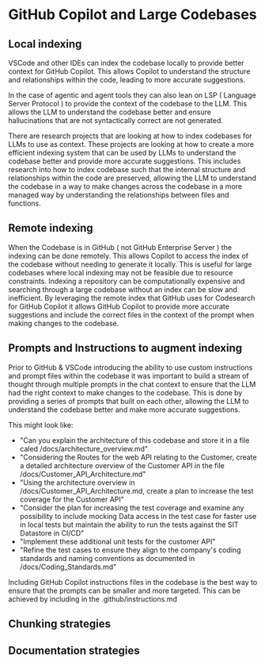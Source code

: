 # GitHub Copilot and Large Codebases

## Local indexing

VSCode and other IDEs can index the codebase locally to provide better context for GitHub Copilot. This allows Copilot to understand the structure and relationships within the code, leading to more accurate suggestions.

In the case of agentic and agent tools they can also lean on LSP ( Language Server Protocol ) to provide the context of the codebase to the LLM. This allows the LLM to understand the codebase better and ensure hallucinations that are not syntactically correct are not generated.

There are research projects that are looking at how to index codebases for LLMs to use as context. These projects are looking at how to create a more efficient indexing system that can be used by LLMs to understand the codebase better and provide more accurate suggestions. This includes research into how to index codebase such that the internal structure and relationships within the code are preserved, allowing the LLM to understand the codebase in a way to make changes across the codebase in a more managed way by understanding the relationships between files and functions.

## Remote indexing

When the Codebase is in GitHub ( not GitHub Enterprise Server ) the indexing can be done remotely. This allows Copilot to access the index of the codebase without needing to generate it locally. This is useful for large codebases where local indexing may not be feasible due to resource constraints. Indexing a repository can be computationally expensive and searching through a large codebase without an index can be slow and inefficient. By leveraging the remote index that GitHub uses for Codesearch for GitHub Copilot it allows GitHub Copilot to provide more accurate suggestions and include the correct files in the context of the prompt when making changes to the codebase.

## Prompts and Instructions to augment indexing

Prior to GitHub & VSCode introducing the ability to use custom instructions and prompt files within the codebase it was important to build a stream of thought through multiple prompts in the chat context to ensure that the LLM had the right context to make changes to the codebase. This is done by providing a series of prompts that built on each other, allowing the LLM to understand the codebase better and make more accurate suggestions.

This might look like:
- "Can you explain the architecture of this codebase and store it in a file caled /docs/architecture_overview.md"
- "Considering the Routes for the web API relating to the Customer, create a detailed architecture overview of the Customer API in the file /docs/Customer_API_Architecture.md"
- "Using the architecture overview in /docs/Customer_API_Architecture.md, create a plan to increase the test coverage for the Customer API"
- "Consider the plan for increasing the test coverage and examine any possibility to include mocking Data access in the test case for faster use in local tests but maintain the ability to run the tests against the SIT Datastore in CI/CD"
- "Implement these additional unit tests for the customer API"
- "Refine the test cases to ensure they align to the company's coding standards and naming conventions as documented in /docs/Coding_Standards.md"

Including GitHub Copilot instructions files in the codebase is the best way to ensure that the prompts can be smaller and more targeted. This can be achieved by including in the .github/instructions.md

## Chunking strategies

## Documentation strategies
